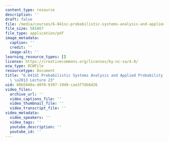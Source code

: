 ```yaml
---
content_type: resource
description: ''
draft: false
file: /media/courses/6-041sc-probabilistic-systems-analysis-and-applied-probability-fall-2013/80b5040ad0f093971949cae3f7db6d26_MIT6_041SCF13_lec23_300k.pdf
file_size: 581867
file_type: application/pdf
image_metadata:
  caption: ''
  credit: ''
  image-alt: ''
learning_resource_types: []
license: https://creativecommons.org/licenses/by-nc-sa/4.0/
ocw_type: OCWFile
resourcetype: Document
title: "6.041SC Probabilistic Systems Analysis and Applied Probability, Fall 2013Transcript\
  \ \u2013 Lecture 23"
uid: 80b5040a-d0f0-9397-1949-cae3f7db6d26
video_files:
  archive_url: ''
  video_captions_file: ''
  video_thumbnail_file: ''
  video_transcript_file: ''
video_metadata:
  video_speakers: ''
  video_tags: ''
  youtube_description: ''
  youtube_id: ''
---
```

